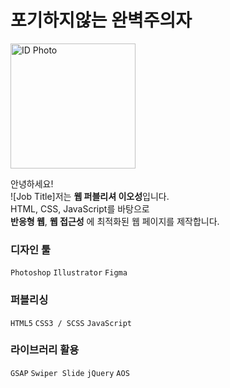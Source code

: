 # 포기하지않는 완벽주의자

<img src="https://github.com/user-attachments/assets/9ceb2541-cbae-4082-be50-44918069229a" alt="ID Photo" style="width: 200px;"/>

안녕하세요!  
![Job Title]저는 **웹 퍼블리셔 이오성**입니다.  
HTML, CSS, JavaScript를 바탕으로 <br>
**반응형 웹**, **웹 접근성** 에 최적화된 웹 페이지를 제작합니다.

### 디자인 툴
`Photoshop`
`Illustrator`
`Figma`

### 퍼블리싱
`HTML5`
`CSS3 / SCSS`
`JavaScript`

### 라이브러리 활용
`GSAP`
`Swiper Slide`
`jQuery`
`AOS`
